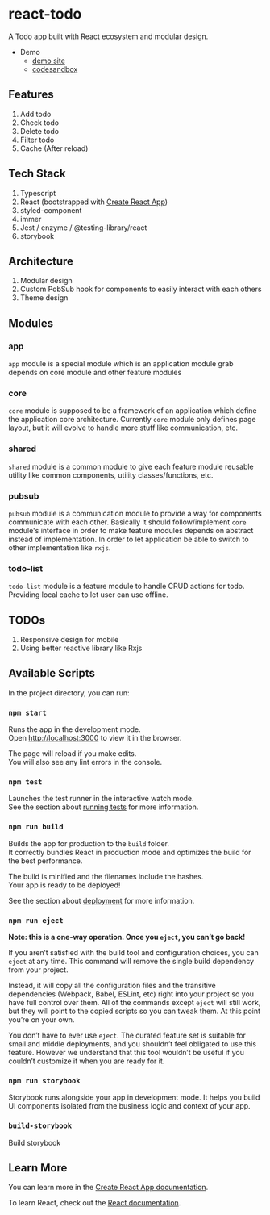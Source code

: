# react-todo
A Todo app built with React ecosystem and modular design.

* Demo
  * [demo site](https://1ms84.sse.codesandbox.io/)
  * [codesandbox](https://codesandbox.io/s/github/koshuang/react-todo)

## Features
1. Add todo
1. Check todo
1. Delete todo
1. Filter todo
1. Cache (After reload)

## Tech Stack
1. Typescript
1. React (bootstrapped with [Create React App](https://github.com/facebook/create-react-app))
1. styled-component
1. immer
1. Jest / enzyme / @testing-library/react
1. storybook

## Architecture
1. Modular design
1. Custom PobSub hook for components to easily interact with each others
1. Theme design

## Modules
### app
`app` module is a special module which is an application module grab depends on core module and other feature modules

### core
`core` module is supposed to be a framework of an application which define the application core architecture. Currently `core` module only defines page layout, but it will evolve to handle more stuff like communication, etc.

### shared
`shared` module is a common module to give each feature module reusable utility like common components, utility classes/functions, etc.

### pubsub
`pubsub` module is a communication module to provide a way for components communicate with each other. Basically it should follow/implement `core` module's interface in order to make feature modules depends on abstract instead of implementation. In order to let application be able to switch to other implementation like `rxjs`.

### todo-list
`todo-list` module is a feature module to handle CRUD actions for todo. Providing local cache to let user can use offline.

## TODOs
1. Responsive design for mobile
1. Using better reactive library like Rxjs

## Available Scripts

In the project directory, you can run:

### `npm start`

Runs the app in the development mode.<br>
Open [http://localhost:3000](http://localhost:3000) to view it in the browser.

The page will reload if you make edits.<br>
You will also see any lint errors in the console.

### `npm test`

Launches the test runner in the interactive watch mode.<br>
See the section about [running tests](https://facebook.github.io/create-react-app/docs/running-tests) for more information.

### `npm run build`

Builds the app for production to the `build` folder.<br>
It correctly bundles React in production mode and optimizes the build for the best performance.

The build is minified and the filenames include the hashes.<br>
Your app is ready to be deployed!

See the section about [deployment](https://facebook.github.io/create-react-app/docs/deployment) for more information.

### `npm run eject`

**Note: this is a one-way operation. Once you `eject`, you can’t go back!**

If you aren’t satisfied with the build tool and configuration choices, you can `eject` at any time. This command will remove the single build dependency from your project.

Instead, it will copy all the configuration files and the transitive dependencies (Webpack, Babel, ESLint, etc) right into your project so you have full control over them. All of the commands except `eject` will still work, but they will point to the copied scripts so you can tweak them. At this point you’re on your own.

You don’t have to ever use `eject`. The curated feature set is suitable for small and middle deployments, and you shouldn’t feel obligated to use this feature. However we understand that this tool wouldn’t be useful if you couldn’t customize it when you are ready for it.

### `npm run storybook`

Storybook runs alongside your app in development mode. It helps you build UI components isolated from the business logic and context of your app.

### `build-storybook`

Build storybook

## Learn More

You can learn more in the [Create React App documentation](https://facebook.github.io/create-react-app/docs/getting-started).

To learn React, check out the [React documentation](https://reactjs.org/).
